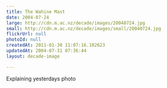 ```yaml
---
title: The Wahine Mast
date: 2004-07-24
large: http://cdn.m.ac.nz/decade/images/20040724.jpg
small: http://cdn.m.ac.nz/decade/images/small/20040724.jpg
flickrUrl: null
photoId: null
createdAt: 2011-01-30 11:07:16.102623
updatedAt: 2004-07-31 07:36:44
layout: decade-image

---
```

Explaining yesterdays photo
